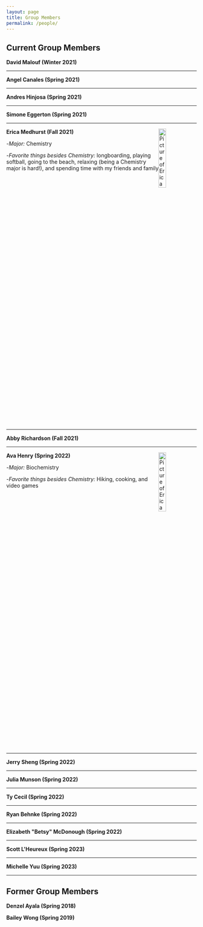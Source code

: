 ```yaml
---
layout: page
title: Group Members
permalink: /people/
---
```


## Current Group Members

**David Malouf (Winter 2021)**

---------

**Angel Canales (Spring 2021)**

---------

**Andres Hinjosa (Spring 2021)**

---------

**Simone Eggerton (Spring 2021)**

-------------------

**Erica Medhurst (Fall 2021)**
<img src="{{site.baseurl}}/images/EMedhurst1.jpg" alt="Picture of Erica" height="20%" width="20%" style="float: right; margin-top: 0px; margin-left: 10px margin-bottom: 10px" />


-*Major:* Chemistry 


-*Favorite things besides Chemistry:* longboarding, playing softball, going to the beach, relaxing (being a Chemistry major is hard!), and spending time with my friends and family

<div style="clear:right;"></div>


---------------------

**Abby Richardson  (Fall 2021)**

---------------------

**Ava Henry (Spring 2022)**
<img src="{{site.baseurl}}/images/AHenry1.jpg" alt="Picture of Erica" height="20%" width="20%" style="float: right; margin-top: 0px; margin-left: 10px margin-bottom: 10px" />


-*Major:* Biochemistry


-*Favorite things besides Chemistry:* Hiking, cooking, and video games 


<div style="clear:right;"></div>


--------------------

**Jerry Sheng (Spring 2022)**

-------------------

**Julia Munson (Spring 2022)**

-------------------

**Ty Cecil (Spring 2022)**

-------------------

**Ryan Behnke (Spring 2022)**

-------------------

**Elizabeth "Betsy" McDonough (Spring 2022)**

-------------------

**Scott L'Heureux (Spring 2023)**

-------------------

**Michelle Yuu (Spring 2023)**

-------------------

## Former Group Members

**Denzel Ayala (Spring 2018)**


**Bailey Wong (Spring 2019)**
